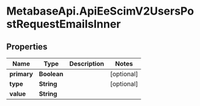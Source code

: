 # MetabaseApi.ApiEeScimV2UsersPostRequestEmailsInner

## Properties

Name | Type | Description | Notes
------------ | ------------- | ------------- | -------------
**primary** | **Boolean** |  | [optional] 
**type** | **String** |  | [optional] 
**value** | **String** |  | 


